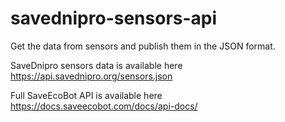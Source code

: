 # savednipro-sensors-api
Get the data from sensors and publish them in the JSON format.

SaveDnipro sensors data is available here https://api.savednipro.org/sensors.json

Full SaveEcoBot API is available here https://docs.saveecobot.com/docs/api-docs/
